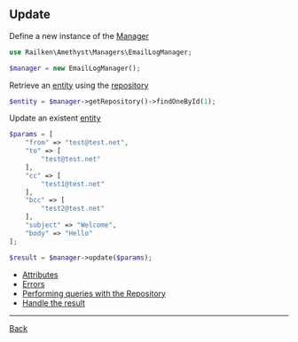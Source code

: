 ## Update 


Define a new instance of the [Manager](manager.md)

```php
use Railken\Amethyst\Managers\EmailLogManager;

$manager = new EmailLogManager();
```

Retrieve an [entity](model.md) using the [repository](repository.md)


```php
$entity = $manager->getRepository()->findOneById(1);
```

Update an existent [entity](model.md)

```php
$params = [
    "from" => "test@test.net",
    "to" => [
        "test@test.net"
    ],
    "cc" => [
        "test1@test.net"
    ],
    "bcc" => [
        "test2@test.net"
    ],
    "subject" => "Welcome",
    "body" => "Hello"
];

$result = $manager->update($params);
```

* [Attributes](attributes.md)
* [Errors](errors.md)
* [Performing queries with the Repository](repository.md)
* [Handle the result](result.md)

---
[Back](index.md)